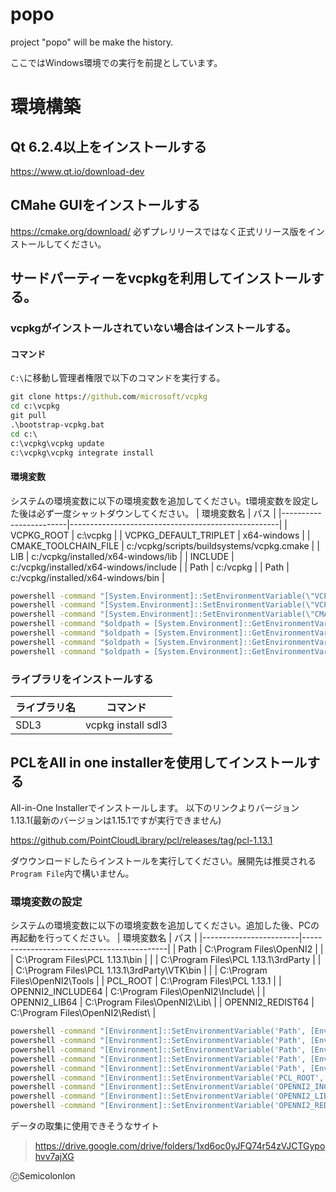 # popo
project "popo" will be make the history.

ここではWindows環境での実行を前提としています。
# 環境構築
## Qt 6.2.4以上をインストールする
https://www.qt.io/download-dev
## CMahe GUIをインストールする
https://cmake.org/download/
必ずプレリリースではなく正式リリース版をインストールしてください。
##  サードパーティーをvcpkgを利用してインストールする。
### vcpkgがインストールされていない場合はインストールする。
#### コマンド
``C:\``に移動し管理者権限で以下のコマンドを実行する。
```.bat
git clone https://github.com/microsoft/vcpkg
cd c:\vcpkg
git pull
.\bootstrap-vcpkg.bat
cd c:\
c:\vcpkg\vcpkg update
c:\vcpkg\vcpkg integrate install 
```
#### 環境変数
システムの環境変数に以下の環境変数を追加してください。t環境変数を設定した後は必ず一度シャットダウンしてください。
| 環境変数名             | パス                                                |
|------------------------|----------------------------------------------------|
| VCPKG_ROOT             | c:\vcpkg                                           |
| VCPKG_DEFAULT_TRIPLET  | x64-windows                                        |
| CMAKE_TOOLCHAIN_FILE   | c:/vcpkg/scripts/buildsystems/vcpkg.cmake          |
| LIB                    | c:/vcpkg/installed/x64-windows/lib                 |
| INCLUDE                | c:/vcpkg/installed/x64-windows/include             |
| Path                   | c:/vcpkg                                           |
| Path                   | c:/vcpkg/installed/x64-windows/bin                 |

```.bat
powershell -command "[System.Environment]::SetEnvironmentVariable(\"VCPKG_ROOT\", \"c:\vcpkg\", \"Machine\")"
powershell -command "[System.Environment]::SetEnvironmentVariable(\"VCPKG_DEFAULT_TRIPLET\", \"x64-windows\", \"Machine\")"
powershell -command "[System.Environment]::SetEnvironmentVariable(\"CMAKE_TOOLCHAIN_FILE\", \"c:/vcpkg/scripts/buildsystems/vcpkg.cmake\", \"Machine\")"
powershell -command "$oldpath = [System.Environment]::GetEnvironmentVariable(\"LIB\", \"Machine\"); $oldpath += \";c:\vcpkg\installed\x64-windows\lib\"; [System.Environment]::SetEnvironmentVariable(\"LIB\", $oldpath, \"Machine\")"
powershell -command "$oldpath = [System.Environment]::GetEnvironmentVariable(\"INCLUDE\", \"Machine\"); $oldpath += \";c:\vcpkg\installed\x64-windows\include\"; [System.Environment]::SetEnvironmentVariable(\"INCLUDE\", $oldpath, \"Machine\")"
powershell -command "$oldpath = [System.Environment]::GetEnvironmentVariable(\"Path\", \"Machine\"); $oldpath += \";c:\vcpkg\"; [System.Environment]::SetEnvironmentVariable(\"Path\", $oldpath, \"Machine\")"
powershell -command "$oldpath = [System.Environment]::GetEnvironmentVariable(\"Path\", \"Machine\"); $oldpath += \";c:\vcpkg\installed\x64-windows\bin\"; [System.Environment]::SetEnvironmentVariable(\"Path\", $oldpath, \"Machine\")"
```

### ライブラリをインストールする
| ライブラリ名            | コマンド                                   |
|------------------------|-------------------------------------------|
| SDL3                   | vcpkg install sdl3                        |

## PCLをAll in one installerを使用してインストールする
All-in-One Installerでインストールします。
以下のリンクよりバージョン1.13.1(最新のバージョンは1.15.1ですが実行できません)

https://github.com/PointCloudLibrary/pcl/releases/tag/pcl-1.13.1

ダウウンロードしたらインストールを実行してください。展開先は推奨される``Program File``内で構いません。
### 環境変数の設定
システムの環境変数に以下の環境変数を追加してください。追加した後、PCの再起動を行ってください。
| 環境変数名              | パス                                      |
|------------------------|--------------------------------------------|
| Path                   | C:\Program Files\OpenNI2                  |
|                        | C:\Program Files\PCL 1.13.1\bin           |
|                        | C:\Program Files\PCL 1.13.1\3rdParty      |
|                        | C:\Program Files\PCL 1.13.1\3rdParty\VTK\bin |
|                        | C:\Program Files\OpenNI2\Tools            |
| PCL_ROOT               | C:\Program Files\PCL 1.13.1               |
| OPENNI2_INCLUDE64      | C:\Program Files\OpenNI2\Include\         |
| OPENNI2_LIB64          | C:\Program Files\OpenNI2\Lib\             |
| OPENNI2_REDIST64       | C:\Program Files\OpenNI2\Redist\          |

```.bat
powershell -command "[Environment]::SetEnvironmentVariable('Path', [Environment]::GetEnvironmentVariable('Path', 'Machine') + ';C:\Program Files\OpenNI2', 'Machine')"
powershell -command "[Environment]::SetEnvironmentVariable('Path', [Environment]::GetEnvironmentVariable('Path', 'Machine') + ';C:\Program Files\PCL 1.13.1\bin', 'Machine')"
powershell -command "[Environment]::SetEnvironmentVariable('Path', [Environment]::GetEnvironmentVariable('Path', 'Machine') + ';C:\Program Files\PCL 1.13.1\3rdParty', 'Machine')"
powershell -command "[Environment]::SetEnvironmentVariable('Path', [Environment]::GetEnvironmentVariable('Path', 'Machine') + ';C:\Program Files\PCL 1.13.1\3rdParty\VTK\bin', 'Machine')"
powershell -command "[Environment]::SetEnvironmentVariable('Path', [Environment]::GetEnvironmentVariable('Path', 'Machine') + ';C:\Program Files\OpenNI2\Tools', 'Machine')"
powershell -command "[Environment]::SetEnvironmentVariable('PCL_ROOT', 'C:\Program Files\PCL 1.13.1', 'Machine')"
powershell -command "[Environment]::SetEnvironmentVariable('OPENNI2_INCLUDE64', 'C:\Program Files\OpenNI2\Include\', 'Machine')"
powershell -command "[Environment]::SetEnvironmentVariable('OPENNI2_LIB64', 'C:\Program Files\OpenNI2\Lib\', 'Machine')"
powershell -command "[Environment]::SetEnvironmentVariable('OPENNI2_REDIST64', 'C:\Program Files\OpenNI2\Redist\', 'Machine')"
```

データの取集に使用できそうなサイト
>https://drive.google.com/drive/folders/1xd6oc0yJFQ74r54zVJCTGypohvv7ajXG

🄫Semicolonlon
